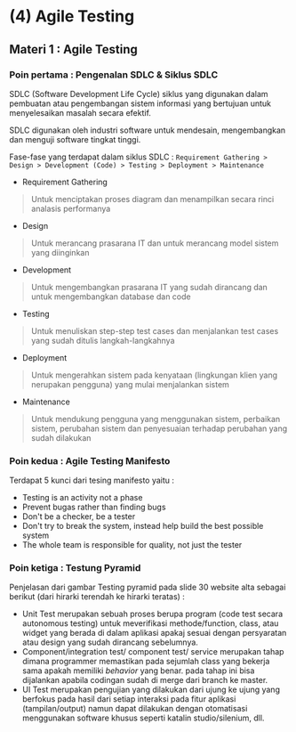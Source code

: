 # (4) Agile Testing 
## Materi 1 : Agile Testing
### Poin pertama : Pengenalan SDLC & Siklus SDLC
SDLC (Software Development Life Cycle) siklus yang digunakan dalam pembuatan atau pengembangan sistem informasi yang bertujuan untuk menyelesaikan masalah secara efektif.

SDLC digunakan oleh industri software untuk mendesain, mengembangkan dan menguji software tingkat tinggi.

Fase-fase yang terdapat dalam siklus SDLC : `Requirement Gathering > Design > Development (Code) > Testing > Deployment > Maintenance`
- Requirement Gathering
> Untuk menciptakan proses diagram dan menampilkan secara rinci analasis performanya
- Design
> Untuk merancang prasarana IT dan untuk  merancang model sistem yang diinginkan
- Development
> Untuk mengembangkan prasarana IT yang sudah dirancang dan untuk mengembangkan database dan code
- Testing
> Untuk menuliskan step-step test cases dan menjalankan test cases yang sudah ditulis langkah-langkahnya
- Deployment
> Untuk mengerahkan sistem pada kenyataan (lingkungan klien yang nerupakan pengguna) yang mulai menjalankan sistem
- Maintenance
> Untuk mendukung pengguna yang menggunakan sistem, perbaikan sistem, perubahan sistem dan penyesuaian terhadap perubahan yang sudah dilakukan

### Poin kedua : Agile Testing Manifesto
Terdapat 5 kunci dari tesing manifesto yaitu :
- Testing is an activity not a phase 
- Prevent bugas rather than finding bugs
- Don't be a checker, be a tester
- Don't try to break the system, instead help build the best possible system
- The whole team is responsible for quality, not just the tester

### Poin ketiga : Testung Pyramid
Penjelasan dari gambar Testing pyramid pada slide 30 website alta sebagai berikut (dari hirarki terendah ke hirarki teratas) :
- Unit Test merupakan sebuah proses berupa program (code test secara autonomous testing) untuk meverifikasi methode/function, class, atau widget yang berada di dalam aplikasi apakaj sesuai dengan persyaratan atau design yang sudah dirancang sebelumnya.
- Component/integration test/ component test/ service merupakan tahap dimana programmer memastikan pada sejumlah class yang bekerja sama apakah memiliki _behavior_ yang benar. pada tahap ini bisa dijalankan apabila codingan sudah di merge dari branch ke master.
- UI Test merupakan pengujian yang dilakukan dari ujung ke ujung yang berfokus pada hasil dari setiap interaksi pada fitur aplikasi (tampilan/output) namun dapat dilakukan dengan otomatisasi menggunakan software khusus seperti katalin studio/silenium, dll.




